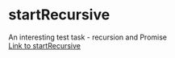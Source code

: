 # startRecursive
An interesting test task - recursion and Promise  
[Link to startRecursive](https://botaniq.github.io/recursive/)
